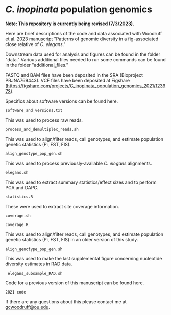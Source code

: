 # _C. inopinata_ population genomics

__Note: This repository is currently being revised (7/3/2023).__

Here are brief descriptions of the code and data associated with Woodruff et al. 2023 manuscript "Patterns of genomic diversity in a fig-associated close relative of _C. elegans_."

Downstream data used for analysis and figures can be found in the folder "data." Various additional files needed to run some commands can be found in the folder "additional_files."

FASTQ and BAM files have been deposited in the SRA (Bioproject PRJNA769443). VCF files have been deposited at Figshare (https://figshare.com/projects/C_inopinata_population_genomics_2021/123973).


Specifics about software versions can be found here.
```
software_and_versions.txt
```


This was used to process raw reads.
```
process_and_demultiplex_reads.sh 
```


This was used to align/filter reads, call genotypes, and estimate population genetic statistics (Pi, FST, FIS).
```
align_genotype_pop_gen.sh 
```


This was used to process previously-available _C. elegans_ alignments.
```
elegans.sh 
```


This was used to extract summary statistics/effect sizes and to perform PCA and DAPC.
```
statistics.R
```

These were used to extract site coverage information.
```
coverage.sh
```
```
coverage.R
```

This was used to align/filter reads, call genotypes, and estimate population genetic statistics (Pi, FST, FIS) in an older version of this study.
```
align_genotype_pop_gen.sh 
```

This was used to make the last supplemental figure concerning nucleotide diversity estimates in RAD data.
```
 elegans_subsample_RAD.sh
```

Code for a previous version of this manuscript can be found here.
```
2021 code
```

If there are any questions about this please contact me at gcwoodruff@ou.edu.
